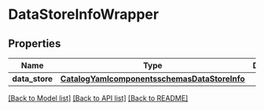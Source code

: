 # DataStoreInfoWrapper

## Properties
Name | Type | Description | Notes
------------ | ------------- | ------------- | -------------
**data_store** | [**CatalogYamlcomponentsschemasDataStoreInfo**](CatalogYamlcomponentsschemasDataStoreInfo.md) |  | 

[[Back to Model list]](../README.md#documentation-for-models) [[Back to API list]](../README.md#documentation-for-api-endpoints) [[Back to README]](../README.md)

